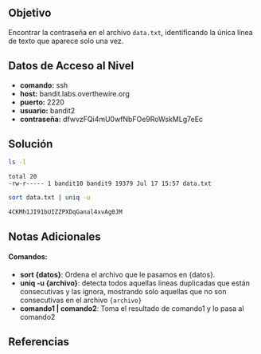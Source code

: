 ## Objetivo
Encontrar la contraseña en el archivo `data.txt`, identificando la única línea de texto que aparece solo una vez.

## Datos de Acceso al Nivel
- **comando:** ssh
- **host:** bandit.labs.overthewire.org
- **puerto:** 2220
- **usuario:** bandit2
- **contraseña:** dfwvzFQi4mU0wfNbFOe9RoWskMLg7eEc

## Solución
```bash
ls -l
```
```text
total 20
-rw-r----- 1 bandit10 bandit9 19379 Jul 17 15:57 data.txt
```
```bash
sort data.txt | uniq -u
```
```text
4CKMh1JI91bUIZZPXDqGanal4xvAg0JM
```

## Notas Adicionales
#### Comandos:
* **sort {datos}**:  Ordena el archivo que le pasamos en {datos}.
* **uniq -u {archivo}**: detecta todos aquellas lineas duplicadas que están consecutivas y las ignora, mostrando solo aquellas que no son consecutivas en el archivo `{archivo}`
* **comando1 | comando2**: Toma el resultado de comando1 y lo pasa al comando2 

## Referencias
